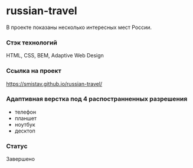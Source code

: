 # russian-travel

В проекте показаны несколько интересных мест России.

### Стэк технологий

HTML, CSS, BEM, Adaptive Web Design

### Ссылка на проект

https://smistav.github.io/russian-travel/

### Адаптивная верстка под 4 распостранненных разрешения

- телефон
- планшет
- ноутбук
- десктоп

### Статус

Завершено
